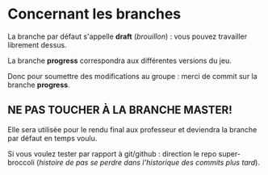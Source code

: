 # Concernant les branches

La branche par défaut s'appelle **draft** (_brouillon_) : vous pouvez travailler librement dessus.

La branche **progress** correspondra aux différentes versions du jeu.

Donc pour soumettre des modifications au groupe : merci de commit sur la branche **progress**.

## NE PAS TOUCHER À LA BRANCHE MASTER!
Elle sera utilisée pour le rendu final aux professeur et deviendra la branche par défaut en temps voulu.

Si vous voulez tester par rapport à git/github : direction le repo super-broccoli (_histoire de pas se perdre dans l'historique des commits plus tard_).
